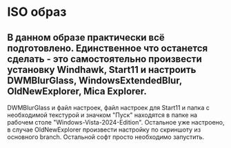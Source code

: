 # ISO образ

## В данном образе практически всё подготовлено. Единственное что останется сделать - это самостоятельно произвести установку Windhawk, Start11 и настроить DWMBlurGlass, WindowsExtendedBlur, OldNewExplorer, Mica Explorer.
DWMBlurGlass и файл настроек, файл настроек для Start11 и папка с необходимой текстурой и значком "Пуск" находятся в папке на рабочем столе "Windows-Vista-2024-Edition". Остальное уже настроено, в случае OldNewExplorer произвести настройку по скриншоту из основного branch. Остальной софт просто необходимо запустить.
